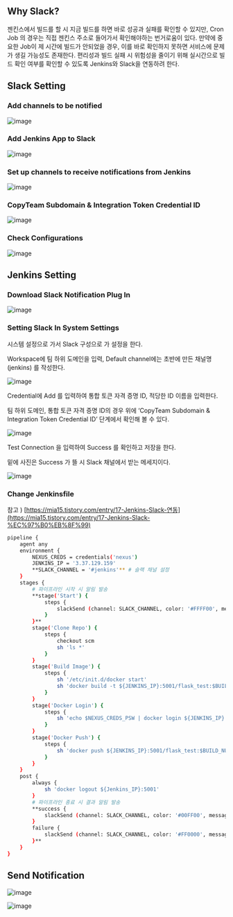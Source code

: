 ## Why Slack?

젠킨스에서 빌드를 할 시 지금 빌드를 하면 바로 성공과 실패를 확인할 수 있지만, Cron Job 의 경우는 직접 젠킨스 주소로 들어가서 확인해야하는 번거로움이 있다. 만약에 중요한 Job이 제 시간에 빌드가 안되었을 경우, 이를 바로 확인하지 못하면 서비스에 문제가 생길 가능성도 존재한다. 편리성과 빌드 실패 시 위험성을 줄이기 위해 실시간으로 빌드 확인 여부를 확인할 수 있도록 Jenkins와 Slack을 연동하려 한다.

## Slack Setting

### **Add channels to be notified**

![image](https://user-images.githubusercontent.com/93571332/203712650-bdde9770-df70-41e2-8d5d-e0577ca84d19.png)

### **Add Jenkins App to Slack**

![image](https://user-images.githubusercontent.com/93571332/203712684-2823e8f5-1e25-4445-8b85-17e985a2d9c0.png)

### **Set up channels to receive notifications from Jenkins**

![image](https://user-images.githubusercontent.com/93571332/203712720-86ee2cf2-1ad0-4195-ba88-150af45a3cab.png)

### CopyTeam Subdomain & Integration Token Credential ID

![image](https://user-images.githubusercontent.com/93571332/203712751-331f18e7-4a8e-49f0-a155-75f4eebcea88.png)

### Check **Configurations**

![image](https://user-images.githubusercontent.com/93571332/203712780-12e8b28a-1f7a-4df9-8510-141c9866a0f8.png)

## Jenkins Setting

### Download Slack Notification Plug In

![image](https://user-images.githubusercontent.com/93571332/203712804-8dcadd6e-ae4d-4516-91af-c8b58e76f0bb.png)

### **Setting Slack In System Settings**

시스템 설정으로 가서 Slack 구성으로 가 설정을 한다.

Workspace에 팀 하위 도메인을 입력, Default channel에는 초반에 만든 채널명 (jenkins) 를 작성한다.

![image](https://user-images.githubusercontent.com/93571332/203712864-20256cb9-62b5-4a68-9bb0-b9a8b7442ee4.png)

Credential에 Add 를 입력하여 통합 토큰 자격 증명 ID, 적당한 ID 이름을 입력한다.

팀 하위 도메인, 통합 토큰 자격 증명 ID의 경우 위에 ‘CopyTeam Subdomain & Integration Token Credential ID’ 단계에서 확인해 볼 수 있다.

![image](https://user-images.githubusercontent.com/93571332/203712893-7dfd834c-dae5-458c-a493-502ae970f2da.png)

Test Connection 을 입력하여 Success 를 확인하고 저장을 한다.

밑에 사진은 Success 가 뜰 시 Slack 채널에서 받는 메세지이다.

![image](https://user-images.githubusercontent.com/93571332/203712920-c631e72e-d78a-4d13-aa3b-1c993a48168e.png)

### Change Jenkinsfile

참고 ) [https://mia15.tistory.com/entry/17-Jenkins-Slack-연동](https://mia15.tistory.com/entry/17-Jenkins-Slack-%EC%97%B0%EB%8F%99)

```bash
pipeline {
    agent any
    environment {
        NEXUS_CREDS = credentials('nexus')
        JENKINS_IP = '3.37.129.159'
        **SLACK_CHANNEL = '#jenkins'** # 슬랙 채널 설정
    }
    stages {
        # 파이프라인 시작 시 알림 발송
        **stage('Start') {
            steps {
                slackSend (channel: SLACK_CHANNEL, color: '#FFFF00', message: "STARTED: Job '${env.JOB_NAME} [${env.BUILD_NUMBER}]' (${env.BUILD_URL})")
            }
        }**
        stage('Clone Repo') {
            steps {
                checkout scm
                sh 'ls *'
            }
        }
        stage('Build Image') {
            steps {
                sh '/etc/init.d/docker start'
                sh 'docker build -t ${JENKINS_IP}:5001/flask_test:$BUILD_NUMBER .'
            }
        }
        stage('Docker Login') {
            steps {
                sh 'echo $NEXUS_CREDS_PSW | docker login ${JENKINS_IP}:5001 -u $NEXUS_CREDS_USR --password-stdin'                
            }
        }
        stage('Docker Push') {
            steps {
                sh 'docker push ${JENKINS_IP}:5001/flask_test:$BUILD_NUMBER'
            }
        }
    }
    post {
        always {
            sh 'docker logout ${Jenkins_IP}:5001'
        }
        # 파이프라인 종료 시 결과 알림 발송
        **success {
            slackSend (channel: SLACK_CHANNEL, color: '#00FF00', message: "SUCCESSFUL: Job '${env.JOB_NAME} [${env.BUILD_NUMBER}]' (${env.BUILD_URL})")
        }
        failure {
            slackSend (channel: SLACK_CHANNEL, color: '#FF0000', message: "FAILED: Job '${env.JOB_NAME} [${env.BUILD_NUMBER}]' (${env.BUILD_URL})")
        }**
    }
}
```

## **Send Notification**

![image](https://user-images.githubusercontent.com/93571332/203712961-9691932c-6a69-4003-925f-5ffe469c596e.png)

![image](https://user-images.githubusercontent.com/93571332/203712993-cd5e2cd5-7a66-453f-bebf-bef6d4f7280b.png)
